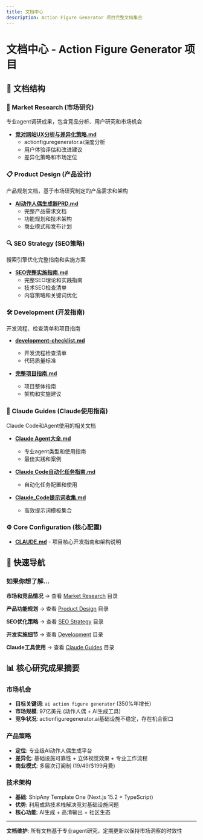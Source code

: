 ```yaml
---
title: 文档中心
description: Action Figure Generator 项目完整文档集合
---
```


# 文档中心 - Action Figure Generator 项目

## 📁 文档结构

### 🎯 Market Research (市场研究)
专业agent调研成果，包含竞品分析、用户研究和市场机会

- **[竞对网站UX分析与差异化策略.md](./market-research/竞对网站UX分析与差异化策略.md)**
  - actionfiguregenerator.ai深度分析
  - 用户体验评估和改进建议
  - 差异化策略和市场定位

### 📋 Product Design (产品设计)
产品规划文档，基于市场研究制定的产品需求和架构

- **[AI动作人偶生成器PRD.md](./product-design/AI动作人偶生成器PRD.md)**
  - 完整产品需求文档
  - 功能规划和技术架构
  - 商业模式和发布计划

### 🔍 SEO Strategy (SEO策略)
搜索引擎优化完整指南和实施方案

- **[SEO完整实施指南.md](./seo/SEO完整实施指南.md)**
  - 完整SEO理论和实践指南
  - 技术SEO检查清单
  - 内容策略和关键词优化

### 🛠 Development (开发指南)
开发流程、检查清单和项目指南

- **[development-checklist.md](./development/development-checklist.md)**
  - 开发流程检查清单
  - 代码质量标准

- **[完整项目指南.md](./development/完整项目指南.md)**
  - 项目整体指南
  - 架构和实施建议

### 🤖 Claude Guides (Claude使用指南)
Claude Code和Agent使用的相关文档

- **[Claude Agent大全.md](./claude-guides/Claude%20Agent大全.md)**
  - 专业agent类型和使用指南
  - 最佳实践和案例

- **[Claude Code自动化任务指南.md](./claude-guides/Claude%20Code自动化任务指南.md)**
  - 自动化任务配置和使用

- **[Claude_Code提示词收集.md](./claude-guides/Claude_Code提示词收集.md)**
  - 高效提示词模板集合

### ⚙️ Core Configuration (核心配置)
- **[CLAUDE.md](./CLAUDE.md)** - 项目核心开发指南和架构说明

## 🚀 快速导航

### 如果你想了解...

**市场和竞品情况** → 查看 [Market Research](./market-research/) 目录

**产品功能规划** → 查看 [Product Design](./product-design/) 目录  

**SEO优化策略** → 查看 [SEO Strategy](./seo/) 目录

**开发实施细节** → 查看 [Development](./development/) 目录

**Claude工具使用** → 查看 [Claude Guides](./claude-guides/) 目录

## 📊 核心研究成果摘要

### 市场机会
- **目标关键词**: `ai action figure generator` (350%年增长)
- **市场规模**: 97亿美元 (动作人偶 + AI生成工具)
- **竞争状况**: actionfiguregenerator.ai基础设施不稳定，存在机会窗口

### 产品策略  
- **定位**: 专业级AI动作人偶生成平台
- **差异化**: 基础设施可靠性 + 立体视觉效果 + 专业工作流程
- **商业模式**: 多层次订阅制 ($19/$49/$199月费)

### 技术架构
- **基础**: ShipAny Template One (Next.js 15.2 + TypeScript)
- **优势**: 利用成熟技术栈解决竞对基础设施问题
- **核心功能**: AI生成 + 高清输出 + 社区生态

---

**文档维护**: 所有文档基于专业agent研究，定期更新以保持市场洞察的时效性